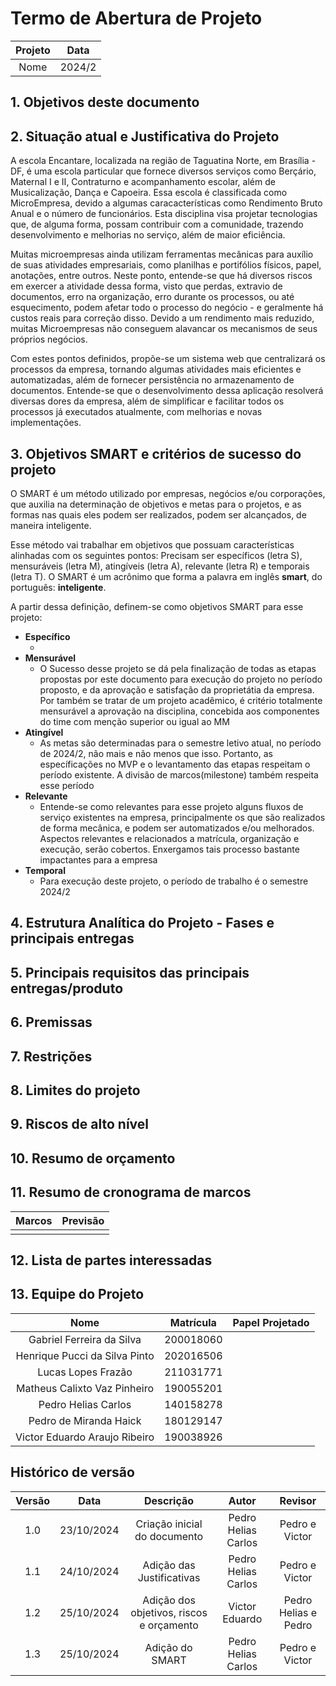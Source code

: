 # Termo de Abertura de Projeto

| Projeto | Data |
| :---: | :---: |
| Nome | 2024/2 |

## 1. Objetivos deste documento

## 2. Situação atual e Justificativa do Projeto

<p align="justify">

A escola Encantare, localizada na região de Taguatina Norte, em Brasília - DF, é uma escola particular que fornece diversos serviços como Berçário, Maternal I e II, Contraturno e acompanhamento escolar, além de Musicalização, Dança e Capoeira. Essa escola é classificada como MicroEmpresa, devido a algumas caracacterísticas como Rendimento Bruto Anual e o número de funcionários. Esta disciplina visa projetar tecnologias que, de alguma forma, possam contribuir com a comunidade, trazendo desenvolvimento e melhorias no serviço, além de maior eficiência. 

Muitas microempresas ainda utilizam ferramentas mecânicas para auxílio de suas atividades empresariais, como planilhas e portifólios físicos, papel, anotações, entre outros. Neste ponto, entende-se que há diversos riscos em exercer a atividade dessa forma, visto que perdas, extravio de documentos, erro na organização, erro durante os processos, ou até esquecimento, podem afetar todo o processo do negócio - e geralmente há custos reais para correção disso. Devido a um rendimento mais reduzido, muitas Microempresas não conseguem alavancar os mecanismos de seus próprios negócios. 

Com estes pontos definidos, propõe-se um sistema web que centralizará os processos da empresa, tornando algumas atividades mais eficientes e automatizadas, além de fornecer persistência no armazenamento de documentos. Entende-se que o desenvolvimento dessa aplicação resolverá diversas dores da empresa, além de simplificar e facilitar todos os processos já executados atualmente, com melhorias e novas implementações. 

</p>


## 3. Objetivos SMART e critérios de sucesso do projeto

O SMART é um método utilizado por empresas, negócios e/ou corporações, que auxilia na determinação de objetivos e metas para o projetos, e as formas nas quais eles podem ser realizados, podem ser alcançados, de maneira inteligente.

Esse método vai trabalhar em objetivos que possuam características alinhadas com os seguintes pontos: Precisam ser específicos (letra S), mensuráveis (letra M), atingíveis (letra A), relevante (letra R) e temporais (letra T). O SMART é um acrônimo que forma a palavra em inglês **smart**, do português: **inteligente**. 

A partir dessa definição, definem-se como objetivos SMART para esse projeto:


<ul>
    <li><b>Específico</b>
        <ul>
            <li></la>
        </ul>
    </li>
    <li><b>Mensurável</b>
        <ul>
            <li>O Sucesso desse projeto se dá pela finalização de todas as etapas propostas por este documento para execução do projeto no período proposto, e da aprovação e satisfação da proprietátia da empresa. Por também se tratar de um projeto acadêmico, é critério totalmente mensurável a aprovação na disciplina, concebida aos componentes do time com menção superior ou igual ao MM </la>
        </ul> 
    </li>
    <li><b>Atingível</b>
        <ul>
            <li>As metas são determinadas para o semestre letivo atual, no período de 2024/2, não mais e não menos que isso. Portanto, as específicações no MVP e o levantamento das etapas respeitam o período existente. A divisão de marcos(milestone) também respeita esse período</la>
        </ul>
    </li>
    <li><b>Relevante</b>
        <ul>
            <li>Entende-se como relevantes para esse projeto alguns fluxos de serviço existentes na empresa, principalmente os que são realizados de forma mecânica, e podem ser automatizados e/ou melhorados. Aspectos relevantes e relacionados a matrícula, organização e execução, serão cobertos. Enxergamos tais processo bastante impactantes para a empresa</la>
        </ul>
    </li>
    <li><b>Temporal</b>
        <ul>
            <li>Para execução deste projeto, o período de trabalho é o semestre 2024/2 </la>
        </ul>
    </li>
</ul>





## 4. Estrutura Analítica do Projeto - Fases e principais entregas

## 5. Principais requisitos das principais entregas/produto

## 6. Premissas

## 7. Restrições 

## 8. Limites do projeto

## 9. Riscos de alto nível

## 10. Resumo de orçamento

## 11. Resumo de cronograma de marcos

| Marcos | Previsão |
| :---: | :---: |
|  |  |


## 12. Lista de partes interessadas

## 13. Equipe do Projeto

| Nome | Matrícula |Papel Projetado | 
| :---: | :---: |:---: |
| Gabriel Ferreira da Silva | 200018060 |  |
| Henrique Pucci da Silva Pinto | 202016506 | |
| Lucas Lopes Frazão | 211031771||
| Matheus Calixto Vaz Pinheiro| 190055201||
| Pedro Helias Carlos| 140158278 ||
| Pedro de Miranda Haick| 180129147 ||
| Victor Eduardo Araujo Ribeiro | 190038926||


## Histórico de versão

| Versão |    Data    |          Descrição           |                            Autor                            |                                  Revisor                                  |
| :----: | :--------: | :--------------------------: | :---------------------------------------------------------: | :-----------------------------------------------------------------------: |
|  1.0   | 23/10/2024 | Criação inicial do documento | Pedro Helias Carlos | Pedro e Victor |
|  1.1   | 24/10/2024 | Adição das Justificativas | Pedro Helias Carlos | Pedro e Victor |
|  1.2   | 25/10/2024 | Adição dos objetivos, riscos e orçamento | Victor Eduardo | Pedro Helias e Pedro |
|  1.3   | 25/10/2024 | Adição do SMART | Pedro Helias Carlos | Pedro e Victor |